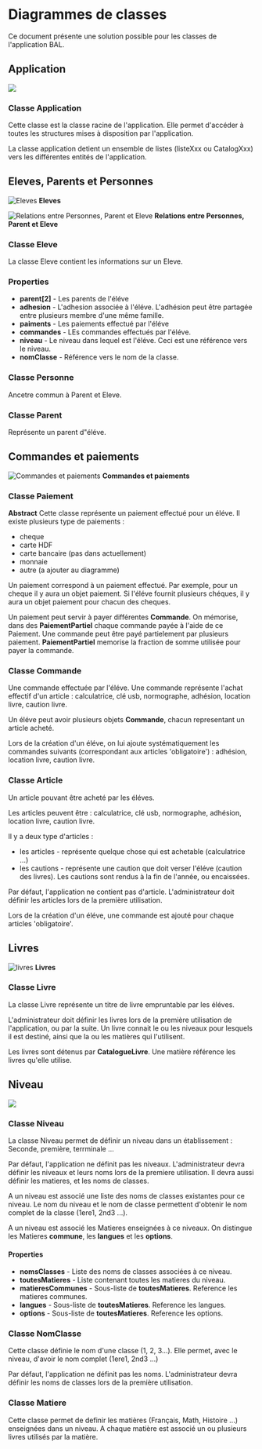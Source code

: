 # Diagrammes de classes

Ce document présente une solution possible pour les classes de l'application BAL.

## Application

![](assets/classes-d492b5a2.png)

### Classe Application
Cette classe est la classe racine de l'application. Elle permet d'accéder à toutes les structures mises à disposition par l'application.

La classe application detient un ensemble de listes (listeXxx ou CatalogXxx) vers les différentes entités de l'application.

## Eleves, Parents et Personnes

![Eleves](assets/classes-0c751813.png)
**Eleves**

![Relations entre Personnes, Parent et Eleve](assets/classes-f9f091a9.png)
**Relations entre Personnes, Parent et Eleve**

### Classe Eleve
La classe Eleve contient les informations sur un Eleve.

### Properties
* **parent[2]** - Les parents de l'éléve
* **adhesion** - L'adhesion associée à l'éléve. L'adhésion peut être partagée entre plusieurs membre d'une même famille.
* **paiments** - Les paiements effectué par l'éléve
* **commandes** - LEs commandes effectués par l'éléve.
* **niveau** - Le niveau dans lequel est l'éléve. Ceci est une référence vers le niveau.
* **nomClasse** - Référence vers le nom de la classe.

### Classe Personne
Ancetre commun à Parent et Eleve.

### Classe Parent
Représente un parent d"éléve.

## Commandes et paiements
![Commandes et paiements](assets/classes-28aab6ff.png)
**Commandes et paiements**

### Classe Paiement
**Abstract**
Cette classe représente un paiement effectué pour un éléve.
Il existe plusieurs type de paiements :
* cheque
* carte HDF
* carte bancaire (pas dans actuellement)
* monnaie
* autre (a ajouter au diagramme)

Un paiement correspond à un paiement effectué. Par exemple, pour un cheque il y aura un objet paiement. Si l'éléve fournit plusieurs chéques, il y aura un objet paiement pour chacun des cheques.

Un paiement peut servir à payer différentes **Commande**. On mémorise, dans des  **PaiementPartiel** chaque commande payée à l'aide de ce Paiement. Une commande peut être payé partielement par plusieurs paiement. **PaiementPartiel** memorise la fraction de somme utilisée pour payer la commande.

### Classe Commande
Une commande effectuée par l'éléve.
Une commande représente l'achat effectif d'un article : calculatrice, clé usb, normographe, adhésion, location livre, caution livre.

Un éléve peut avoir plusieurs objets **Commande**, chacun representant un article acheté.

Lors de la création d'un éléve, on lui ajoute systématiquement les  commandes suivants (correspondant aux articles 'obligatoire') : adhésion, location livre, caution livre.

### Classe Article
Un article pouvant être acheté par les éléves.

Les articles peuvent être : calculatrice, clé usb, normographe, adhésion, location livre, caution livre.

Il y a deux type d'articles :
* les articles - représente quelque chose qui est achetable (calculatrice ...)
* les cautions - représente une caution que doit verser l'éléve (caution des livres). Les  cautions sont rendus à la fin de l'année, ou encaissées.

Par défaut, l'application ne contient pas d'article. L'administrateur doit définir les articles lors de la première utilisation.

Lors de la création d'un éléve, une commande est ajouté pour chaque articles 'obligatoire'.

## Livres
![livres](assets/classes-fa2ddc9c.png)
**Livres**

### Classe Livre
La classe Livre représente un titre de livre empruntable par les éléves.

L'administrateur doit définir les livres lors de la première utilisation de l'application, ou par la suite.
Un livre connait le ou les niveaux pour lesquels il est destiné, ainsi que la ou les matières qui l'utilisent.

Les livres sont détenus par **CatalogueLivre**.
Une matière référence les livres qu'elle utilise.

 
## Niveau
![](assets/classes-44d8e0dd.png)

### Classe Niveau
La classe Niveau permet de définir un niveau dans un établissement : Seconde, première, terrminale ...

Par défaut, l'application ne définit pas les niveaux. L'administrateur devra définir les niveaux et leurs noms lors de la premiere utilisation. Il devra aussi définir les matieres, et les noms de classes.

A un niveau est associé une liste des noms de classes existantes pour ce niveau. Le nom du niveau et le nom de classe permettent d'obtenir le nom complet de la classe (1ere1, 2nd3 ...).

A un niveau est associé les Matieres enseignées à ce niveaux. On distingue les Matieres **commune**, les **langues** et les **options**.

#### Properties

* **nomsClasses** - Liste des noms de classes associées à  ce niveau.
* **toutesMatieres** - Liste contenant toutes les matieres du niveau.
* **matieresCommunes** - Sous-liste de **toutesMatieres**. Reference les matieres communes.
* **langues** - Sous-liste de **toutesMatieres**. Reference les langues.
* **options** - Sous-liste de **toutesMatieres**. Reference les options.

### Classe NomClasse
Cette classe définie le nom d'une classe (1, 2, 3...). Elle permet, avec le niveau, d'avoir le nom complet (1ere1, 2nd3 ...)

Par défaut, l'application ne définit pas les noms. L'administrateur devra définir les noms de classes lors de la première utilisation.

### Classe Matiere
Cette classe permet de definir les matières (Français, Math, Histoire ...) enseignées dans un niveau.
A chaque matière est associé un ou plusieurs livres utilisés par la matière.
